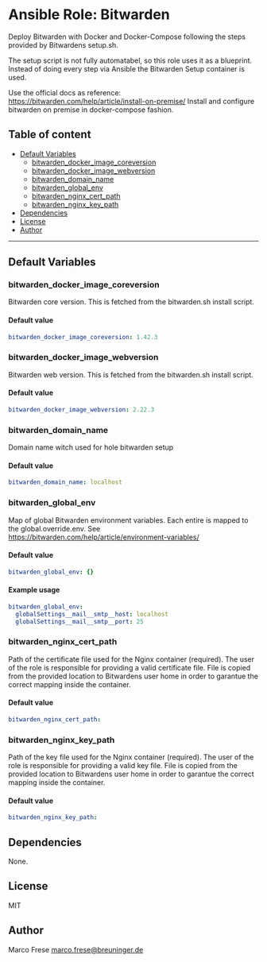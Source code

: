 # Ansible Role: Bitwarden

Deploy Bitwarden with Docker and Docker-Compose following the steps provided by Bitwardens setup.sh.

The setup script is not fully automatabel, so this role uses it as a blueprint.
Instead of doing every step via Ansible the Bitwarden Setup container is used.

Use the official docs as reference: https://bitwarden.com/help/article/install-on-premise/
Install and configure bitwarden on premise in docker-compose fashion.

## Table of content

* [Default Variables](#default-variables)
  * [bitwarden_docker_image_coreversion](#bitwarden_docker_image_coreversion)
  * [bitwarden_docker_image_webversion](#bitwarden_docker_image_webversion)
  * [bitwarden_domain_name](#bitwarden_domain_name)
  * [bitwarden_global_env](#bitwarden_global_env)
  * [bitwarden_nginx_cert_path](#bitwarden_nginx_cert_path)
  * [bitwarden_nginx_key_path](#bitwarden_nginx_key_path)
* [Dependencies](#dependencies)
* [License](#license)
* [Author](#author)

---

## Default Variables

### bitwarden_docker_image_coreversion

Bitwarden core version. This is fetched from the bitwarden.sh install script.

#### Default value

```YAML
bitwarden_docker_image_coreversion: 1.42.3
```

### bitwarden_docker_image_webversion

Bitwarden web version. This is fetched from the bitwarden.sh install script.

#### Default value

```YAML
bitwarden_docker_image_webversion: 2.22.3
```

### bitwarden_domain_name

Domain name witch used for hole bitwarden setup

#### Default value

```YAML
bitwarden_domain_name: localhost
```

### bitwarden_global_env

Map of global Bitwarden environment variables. Each entire is mapped to the global.override.env. See https://bitwarden.com/help/article/environment-variables/

#### Default value

```YAML
bitwarden_global_env: {}
```

#### Example usage

```YAML
bitwarden_global_env:
  globalSettings__mail__smtp__host: localhost
  globalSettings__mail__smtp__port: 25
```

### bitwarden_nginx_cert_path

Path of the certificate file used for the Nginx container (required). The user of the role is responsible for providing a valid certificate file. File is copied from the provided location to Bitwardens user home in order to garantue the correct mapping inside the container.

#### Default value

```YAML
bitwarden_nginx_cert_path:
```

### bitwarden_nginx_key_path

Path of the key file used for the Nginx container (required). The user of the role is responsible for providing a valid key file. File is copied from the provided location to Bitwardens user home in order to garantue the correct mapping inside the container.

#### Default value

```YAML
bitwarden_nginx_key_path:
```

## Dependencies

None.

## License

MIT

## Author

Marco Frese <marco.frese@breuninger.de>
